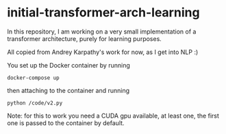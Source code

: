 # initial-transformer-arch-learning
In this repository, I am working on a very small implementation of a transformer architecture, purely for learning purposes. 

All copied from Andrey Karpathy's work for now, as I get into NLP :)

You set up the Docker container by running

`docker-compose up`

then attaching to the container and running

`python /code/v2.py`

Note: for this to work you need a CUDA gpu available, at least one, the first one is passed to the container by default.

